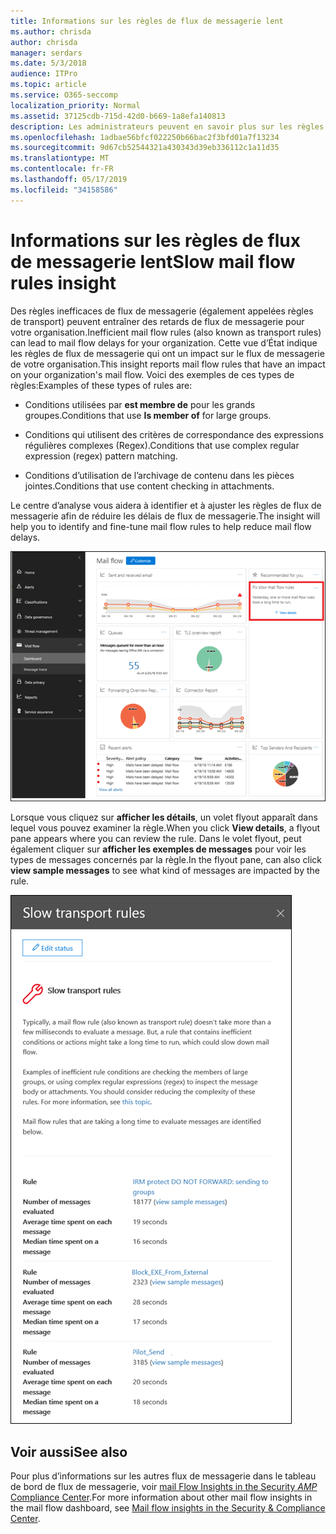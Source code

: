 ```yaml
---
title: Informations sur les règles de flux de messagerie lent
ms.author: chrisda
author: chrisda
manager: serdars
ms.date: 5/3/2018
audience: ITPro
ms.topic: article
ms.service: O365-seccomp
localization_priority: Normal
ms.assetid: 37125cdb-715d-42d0-b669-1a8efa140813
description: Les administrateurs peuvent en savoir plus sur les règles de flux de messagerie lentes dans le tableau de bord de flux de messagerie dans le centre de sécurité & Compliance Center.
ms.openlocfilehash: 1adbae56bfcf022250b66bac2f3bfd01a7f13234
ms.sourcegitcommit: 9d67cb52544321a430343d39eb336112c1a11d35
ms.translationtype: MT
ms.contentlocale: fr-FR
ms.lasthandoff: 05/17/2019
ms.locfileid: "34158586"
---
```

# <a name="slow-mail-flow-rules-insight"></a><span data-ttu-id="863d5-103">Informations sur les règles de flux de messagerie lent</span><span class="sxs-lookup"><span data-stu-id="863d5-103">Slow mail flow rules insight</span></span>

<span data-ttu-id="863d5-104">Des règles inefficaces de flux de messagerie (également appelées règles de transport) peuvent entraîner des retards de flux de messagerie pour votre organisation.</span><span class="sxs-lookup"><span data-stu-id="863d5-104">Inefficient mail flow rules (also known as transport rules) can lead to mail flow delays for your organization.</span></span> <span data-ttu-id="863d5-105">Cette vue d’État indique les règles de flux de messagerie qui ont un impact sur le flux de messagerie de votre organisation.</span><span class="sxs-lookup"><span data-stu-id="863d5-105">This insight reports mail flow rules that have an impact on your organization's mail flow.</span></span> <span data-ttu-id="863d5-106">Voici des exemples de ces types de règles:</span><span class="sxs-lookup"><span data-stu-id="863d5-106">Examples of these types of rules are:</span></span>

- <span data-ttu-id="863d5-107">Conditions utilisées par **est membre de** pour les grands groupes.</span><span class="sxs-lookup"><span data-stu-id="863d5-107">Conditions that use **Is member of** for large groups.</span></span>

- <span data-ttu-id="863d5-108">Conditions qui utilisent des critères de correspondance des expressions régulières complexes (Regex).</span><span class="sxs-lookup"><span data-stu-id="863d5-108">Conditions that use complex regular expression (regex) pattern matching.</span></span>

- <span data-ttu-id="863d5-109">Conditions d’utilisation de l’archivage de contenu dans les pièces jointes.</span><span class="sxs-lookup"><span data-stu-id="863d5-109">Conditions that use content checking in attachments.</span></span>

<span data-ttu-id="863d5-110">Le centre d’analyse vous aidera à identifier et à ajuster les règles de flux de messagerie afin de réduire les délais de flux de messagerie.</span><span class="sxs-lookup"><span data-stu-id="863d5-110">The insight will help you to identify and fine-tune mail flow rules to help reduce mail flow delays.</span></span>

![Des règles de flux de messagerie lentes dans le tableau de bord de flux de messagerie dans le centre de sécurité & Compliance Center](media/1dd90faa-f065-4b10-8b47-d35dc127fc26.png)

<span data-ttu-id="863d5-112">Lorsque vous cliquez sur **afficher les détails**, un volet flyout apparaît dans lequel vous pouvez examiner la règle.</span><span class="sxs-lookup"><span data-stu-id="863d5-112">When you click **View details**, a flyout pane appears where you can review the rule.</span></span> <span data-ttu-id="863d5-113">Dans le volet flyout, peut également cliquer sur **afficher les exemples de messages** pour voir les types de messages concernés par la règle.</span><span class="sxs-lookup"><span data-stu-id="863d5-113">In the flyout pane, can also click **view sample messages** to see what kind of messages are impacted by the rule.</span></span>

![Volet flyout après avoir cliqué sur Afficher les détails dans une règle de flux de messagerie lente vue d’ensemble du tableau de bord de flux de messagerie](media/2cbd43b7-1f21-4338-a70c-7b50de5c69cd.png)

## <a name="see-also"></a><span data-ttu-id="863d5-115">Voir aussi</span><span class="sxs-lookup"><span data-stu-id="863d5-115">See also</span></span>

<span data-ttu-id="863d5-116">Pour plus d’informations sur les autres flux de messagerie dans le tableau de bord de flux de messagerie, voir [mail Flow Insights in the Security _AMP_ Compliance Center](mail-flow-insights.md).</span><span class="sxs-lookup"><span data-stu-id="863d5-116">For more information about other mail flow insights in the mail flow dashboard, see [Mail flow insights in the Security & Compliance Center](mail-flow-insights.md).</span></span>
